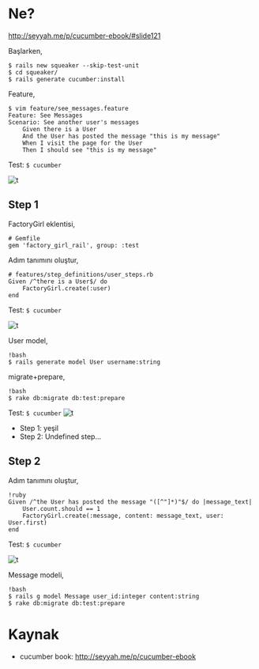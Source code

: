# Ne?

http://seyyah.me/p/cucumber-ebook/#slide121

Başlarken,

    $ rails new squeaker --skip-test-unit
    $ cd squeaker/
    $ rails generate cucumber:install

Feature,

    $ vim feature/see_messages.feature
    Feature: See Messages
    Scenario: See another user's messages
        Given there is a User
        And the User has posted the message "this is my message"
        When I visit the page for the User
        Then I should see "this is my message"

Test: `$ cucumber`

![t](http://i.imgur.com/jJZ1O.png)

## Step 1

FactoryGirl eklentisi,

    # Gemfile
    gem 'factory_girl_rail', group: :test

Adım tanımını oluştur,

    # features/step_definitions/user_steps.rb
    Given /^there is a User$/ do
        FactoryGirl.create(:user)
    end

Test: `$ cucumber`

![t](http://i.imgur.com/GaEj5.png)

User model,

    !bash
    $ rails generate model User username:string

migrate+prepare,

    !bash
    $ rake db:migrate db:test:prepare

Test: `$ cucumber`
![t](http://i.imgur.com/XmV4y.png)

- Step 1: yeşil
- Step 2: Undefined step...

## Step 2

Adım tanımını oluştur,

    !ruby
    Given /^the User has posted the message "([^"]*)"$/ do |message_text|
        User.count.should == 1
        FactoryGirl.create(:message, content: message_text, user: User.first)
    end

Test: `$ cucumber`

![t](http://i.imgur.com/Gjzhc.png)

Message modeli,

    !bash
    $ rails g model Message user_id:integer content:string
    $ rake db:migrate db:test:prepare

# Kaynak

- cucumber book: http://seyyah.me/p/cucumber-ebook
